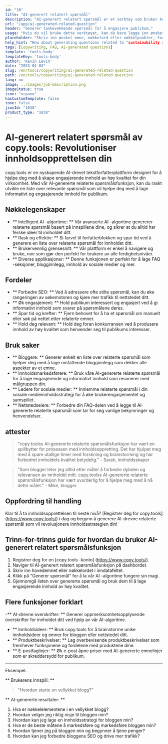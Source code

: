```yaml
---
id: "38"
title: "AI-generert relatert spørsmål"
description: "AI-generert relatert spørsmål er et verktøy som bruker kunstig intelligens for automatisk å lage relevante og engasjerende spørsmål basert på et gitt emne eller nøkkelord.  Dette verktøyet er perfekt for å generere FAQ -seksjoner, diskusjonsfora, innhold av sosiale medier og mer, og sikre at du tar opp de viktigste bekymringene til målgruppen din."
url: "/app/ai-generated-related-question"
header: "Generer tankevekkende spørsmål for å engasjere publikum."
usage: "Hvis du vil bruke dette verktøyet, kan du bare legge inn ønsket emne, nøkkelord eller nøkkelpunkter.  Vår AI vil da generere et sett med godt laget, relevante og engasjerende spørsmål basert på dine innspill."
placeholder: "Skriv inn ønsket emne, nøkkelord eller nøkkelpunkter, for eksempel: \ n \ ntopic: Social Media Marketing \ nkeywords: Facebook, Instagram, Twitter, LinkedIn \ n \ n"
help_hint: "How about generating questions related to "sustainability in fashion"? I would like questions that explore the challenges and opportunities of sustainable fashion practices, as well as the impact of the fashion industry on the environment and society."
tags: [Copywriting, FAQ, AI-generated questions]
template: 'tools-body'
templateKey: 'tools-body'
author: 'Kevin Levin'
date: "2023-04-03"
slug: /en/tools/copywriting/ai-generated-related-question
path: /en/tools/copywriting/ai-generated-related-question
lang: no
image: ../images/job-description.png
imageStatus: true
icon: "vrpano"
hasCustomTemplate: false
tone: false
jsonId: "1038"
product_type: "1038"
---
```

# AI-generert relatert spørsmål av copy.tools: Revolutioniser innholdsopprettelsen din

copy.tools er en nyskapende AI-drevet tekstforfatterplattform designet for å hjelpe deg med å skape engasjerende innhold av høy kvalitet for din virksomhet.  Med vår AI-genererte relaterte spørsmålsfunksjon, kan du raskt utvikle en liste over relevante spørsmål som vil hjelpe deg med å lage informativt og engasjerende innhold for publikum.

## Nøkkelegenskaper

- ** Intelligent AI -algoritme: ** Vår avanserte AI -algoritme genererer relaterte spørsmål basert på innspillene dine, og sikrer at du alltid har ferske ideer til innholdet ditt.
 - ** Rask og effektiv: ** Si farvel til forfatterblokken og spar tid ved å generere en liste over relaterte spørsmål for innholdet ditt.
 - ** Brukervennlig grensesnitt: ** Vår plattform er enkel å navigere og bruke, noe som gjør den perfekt for brukere av alle ferdighetsnivåer.
 - ** Diverse applikasjoner: ** Denne funksjonen er perfekt for å lage FAQ -seksjoner, blogginnlegg, innhold av sosiale medier og mer.

## Fordeler

- ** Forbedre SEO: ** Ved å adressere ofte stilte spørsmål, kan du øke rangeringen av søkemotoren og kjøre mer trafikk til nettstedet ditt.
 - ** Øk engasjement: ** Hold publikum interessert og engasjert ved å gi informativt innhold som svarer på spørsmålene deres.
 - ** Spar tid og krefter: ** Fjern behovet for å ha et spørsmål om manuelt eller søk på nettet etter relaterte emner.
 - ** Hold deg relevant: ** Hold deg foran konkurransen ved å produsere innhold av høy kvalitet som henvender seg til publikums interesser.

## Bruk saker

- ** Bloggere: ** Generer enkelt en liste over relaterte spørsmål som hjelper deg med å lage omfattende blogginnlegg som dekker alle aspekter av et emne.
 - ** Innholdsmarkedsførere: ** Bruk våre AI-genererte relaterte spørsmål for å lage engasjerende og informativt innhold som resonerer med målgruppen din.
 - ** Ledere for sosiale medier: ** Innlemme relaterte spørsmål i din sosiale medieinnholdsstrategi for å øke brukerengasjementet og samspillet.
 - ** Nettstedseiere: ** Forbedre din FAQ-delen ved å legge til AI-genererte relaterte spørsmål som tar for seg vanlige bekymringer og henvendelser.

## attester

> "copy.toolss AI-genererte relaterte spørsmålsfunksjon har vært en spillbytter for prosessen med innholdsoppretting. Det har hjulpet meg med å spare utallige timer med forskning og brainstorming og har forbedret innholdets kvalitet betydelig."  - Sarah, innholdsskaper

> "Som blogger leter jeg alltid etter måter å forbedre dybden og relevansen av innholdet mitt. copy.toolss AI-genererte relaterte spørsmålsfunksjon har vært uvurderlig for å hjelpe meg med å nå dette målet."  - Mike, blogger

## Oppfordring til handling

Klar til å ta innholdsopprettelsen til neste nivå?  [Registrer deg for copy.tools] (https://www.copy.tools/) i dag og begynn å generere AI-drevne relaterte spørsmål som vil revolusjonere innholdsstrategien din!

## Trinn-for-trinns guide for hvordan du bruker AI-generert relatert spørsmålsfunksjon

1. Registrer deg for en [copy.tools -konto] (https://www.copy.tools/).
 2. Naviger til AI-generert relatert spørsmålsfunksjon på dashbordet.
 3. Skriv inn hovedemnet eller nøkkelordet i inndatafeltet.
 4. Klikk på "Generer spørsmål" for å la vår AI -algoritme fungere sin magi.
 5. Gjennomgå listen over genererte spørsmål og bruk dem til å lage engasjerende innhold av høy kvalitet.

## Flere funksjoner forklart

-** AI-drevne overskrifter: ** Generer oppmerksomhetsopplysende overskrifter for innholdet ditt ved hjelp av vår AI-algoritme.
 - ** Innholdsideer: ** Bruk copy.tools for å brainstorme unike innholdsideer og emner for bloggen eller nettstedet ditt.
 - ** Produktbeskrivelser: ** Lag overbevisende produktbeskrivelser som fremhever funksjonene og fordelene med produktene dine.
 - ** E-postfaglinjer: ** Øk e-post åpne priser med AI-genererte emnelinjer som er skreddersydd for publikum.

---

Eksempel:

** Brukerens innspill: **
 > "Hvordan starte en vellykket blogg?"

** AI-genererte resultater: **
 1. Hva er nøkkelelementene i en vellykket blogg?
 2. Hvordan velger jeg riktig nisje til bloggen min?
 3. Hvordan kan jeg lage en innholdsstrategi for bloggen min?
 4. Hva er de beste måtene å markedsføre og markedsføre bloggen min?
 5. Hvordan tjener jeg på bloggen min og begynner å tjene penger?
 6. Hvordan kan jeg forbedre bloggens SEO og drive mer trafikk?
